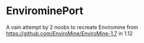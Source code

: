 # EnvirominePort

A vain attempt by 2 noobs to recreate Enviromine from https://github.com/EnviroMine/EnviroMine-1.7 in 1.12
